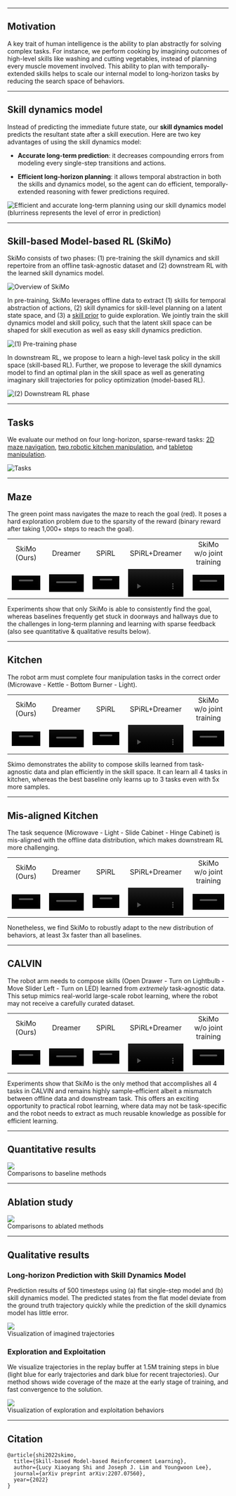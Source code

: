 
----


## Motivation

A key trait of human intelligence is the ability to plan abstractly for solving complex tasks. For instance, we perform cooking by imagining outcomes of high-level skills like washing and cutting vegetables, instead of planning every muscle movement involved. This ability to plan with temporally-extended skills helps to scale our internal model to long-horizon tasks by reducing the search space of behaviors.
<!--To apply this insight to artificial intelligence agents, we propose a novel skill-based and model-based RL method, which learns a model and a policy in a high-level skill space, enabling accurate long-term prediction and efficient long-term planning.-->


----


## Skill dynamics model

Instead of predicting the immediate future state, our <b>skill dynamics model</b> predicts the resultant state after a skill execution. Here are two key advantages of using the skill dynamics model:
* <b>Accurate long-term prediction</b>: it decreases compounding errors from modeling every single-step transitions and actions.
<!-- does not model every intermediate step and low-level action.  -->
* <b>Efficient long-horizon planning</b>: it allows temporal abstraction in both the skills and dynamics model, so the agent can do efficient, temporally-extended reasoning with fewer predictions required.
<!-- without having to model step-by-step action sequences or dynamics -->
<!-- requires only a few number of skill and skill dynamics predictions. -->

<!--The skill dynamics model can predict the long-term future more accurately because it does not need to model every intermediate step and low-level action, resulting in smaller error accumulation over time. In addition, a long-horizon plan can be efficiently found as planning requires only a few number of skill and skill dynamics predictions.-->
<!--Therefore, together with skills, the skill dynamics model allows reliable long-term future prediction and planning, resulting in efficient downstream RL with temporally-extended reasoning.-->

![Efficient and accurate long-term planning using our <b>skill dynamics model</b> (blurriness represents the level of error in prediction)](./img/skill_dynamics.png "Illustration of skill dynamics model")


----


## Skill-based Model-based RL (SkiMo)

SkiMo consists of two phases: (1) pre-training the skill dynamics and skill repertoire from an offline task-agnostic dataset and (2) downstream RL with the learned skill dynamics model.

![Overview of SkiMo](./img/method.png "Illustration of our method")

In pre-training, SkiMo leverages offline data to extract (1) skills for temporal abstraction of actions, (2) skill dynamics for skill-level planning on a latent state space, and (3) a <a href="https://clvrai.com/spirl" target="_blank">skill prior</a> to guide exploration. We jointly train the skill dynamics model and skill policy, such that the latent skill space can be shaped for skill execution as well as easy skill dynamics prediction.

![(1) Pre-training phase](./img/method_pre_training.png "Illustration of the first phase, pre-training")

In downstream RL, we propose to learn a high-level task policy in the skill space (skill-based RL). Further, we propose to leverage the skill dynamics model to find an optimal plan in the skill space as well as generating imaginary skill trajectories for policy optimization (model-based RL).

![(2) Downstream RL phase](./img/method_downstream_rl.png "Illustration of the second phase, downstream RL")


----


## Tasks

We evaluate our method on four long-horizon, sparse-reward tasks: <a href="https://sites.google.com/view/d4rl/home" target="_blank">2D maze navigation</a>, <a href="https://sites.google.com/view/d4rl/home" target="_blank">two robotic kitchen manipulation</a>, and <a href="http://calvin.cs.uni-freiburg.de/" target="_blank">tabletop manipulation</a>.

![Tasks](./img/tasks.png "Tasks")

----


## Maze

The green point mass navigates the maze to reach the goal (red). It poses a hard exploration problem due to the sparsity of the reward (binary reward after taking 1,000+ steps to reach the goal).

<table style="width:100%; margin: auto; max-width: 1200px; table-layout: fixed;">
<tbody>
  <tr style="border-bottom: none;">
    <td style="text-align: center">
        <figcaption class="imgcaption">SkiMo (Ours)</figcaption>
    </td>
    <td style="text-align: center">
        <figcaption class="imgcaption">Dreamer</figcaption>
    </td>
    <td style="text-align: center">
        <figcaption class="imgcaption">SPiRL</figcaption>
    </td>
    <td style="text-align: center">
        <figcaption class="imgcaption">SPiRL+Dreamer</figcaption>
    </td>
    <td style="text-align: center">
        <figcaption class="imgcaption">SkiMo w/o joint training</figcaption>
    </td>
  </tr>
  <tr style="border-bottom: none;">
    <td style="text-align: center">
        <video id="round" height="auto" width="95%" controls autoplay loop muted>
            <source src="video/maze/ours2.mp4" type="video/mp4">
        </video>
    </td>
    <td style="text-align: center">
        <video id="round" height="auto" width="95%" controls autoplay loop muted>
            <source src="video/maze/dreamer2.mp4" type="video/mp4">
        </video>
    </td>
    <td style="text-align: center">
        <video id="round" height="auto" width="95%" controls autoplay loop muted>
            <source src="video/maze/spirl2.mp4" type="video/mp4">
        </video>
    </td>
    <td style="text-align: center">
        <video id="round" height="auto" width="95%" controls autoplay loop muted>
            <source src="video/maze/spirl+dreamer2.mp4" type="video/mp4">
        </video>
    </td>
    <td style="text-align: center">
        <video id="round" height="auto" width="95%" controls autoplay loop muted>
            <source src="video/maze/skimo_wo_joint_training2.mp4" type="video/mp4">
        </video>
    </td>
  </tr>
</tbody>
</table>

Experiments show that only SkiMo is able to consistently find the goal, whereas baselines frequently get stuck in doorways and hallways due to the challenges in long-term planning and learning with sparse feedback (also see quantitative & qualitative results below).

----


## Kitchen
The robot arm must complete four manipulation tasks in the correct order (Microwave - Kettle - Bottom Burner - Light).

<table style="width:100%; margin: auto; max-width: 1200px; table-layout: fixed;">
<tbody>
  <tr style="border-bottom: none;">
    <td style="text-align: center">
        <figcaption class="imgcaption">SkiMo (Ours)</figcaption>
    </td>
    <td style="text-align: center">
        <figcaption class="imgcaption">Dreamer</figcaption>
    </td>
    <td style="text-align: center">
        <figcaption class="imgcaption">SPiRL</figcaption>
    </td>
    <td style="text-align: center">
        <figcaption class="imgcaption">SPiRL+Dreamer</figcaption>
    </td>
    <td style="text-align: center">
        <figcaption class="imgcaption">SkiMo w/o joint training</figcaption>
    </td>
  </tr>
  <tr style="border-bottom: none;">
    <td style="text-align: center">
        <video id="round" height="auto" width="95%" controls autoplay loop muted>
            <source src="video/kitchen/ours2.mp4" type="video/mp4">
        </video>
    </td>
    <td style="text-align: center">
        <video id="round" height="auto" width="95%" controls autoplay loop muted>
            <source src="video/kitchen/dreamer2.mp4" type="video/mp4">
        </video>
    </td>
    <td style="text-align: center">
        <video id="round" height="auto" width="95%" controls autoplay loop muted>
            <source src="video/kitchen/spirl2.mp4" type="video/mp4">
        </video>
    </td>
    <td style="text-align: center">
        <video id="round" height="auto" width="95%" controls autoplay loop muted>
            <source src="video/kitchen/spirl+dreamer2.mp4" type="video/mp4">
        </video>
    </td>
    <td style="text-align: center">
        <video id="round" height="auto" width="95%" controls autoplay loop muted>
            <source src="video/kitchen/skimo_wo_joint_training2.mp4" type="video/mp4">
        </video>
    </td>
  </tr>
</tbody>
</table>

Skimo demonstrates the ability to compose skills learned from task-agnostic data and plan efficiently in the skill space. It can learn all 4 tasks in kitchen, whereas the best baseline only learns up to 3 tasks even with 5x more samples.

----


## Mis-aligned Kitchen

The task sequence (Microwave - Light - Slide Cabinet - Hinge Cabinet) is mis-aligned with the offline data distribution, which makes downstream RL more challenging.

<table style="width:100%; margin: auto; max-width: 1200px; table-layout: fixed;">
<tbody>
  <tr style="border-bottom: none;">
    <td style="text-align: center">
        <figcaption class="imgcaption">SkiMo (Ours)</figcaption>
    </td>
    <td style="text-align: center">
        <figcaption class="imgcaption">Dreamer</figcaption>
    </td>
    <td style="text-align: center">
        <figcaption class="imgcaption">SPiRL</figcaption>
    </td>
    <td style="text-align: center">
        <figcaption class="imgcaption">SPiRL+Dreamer</figcaption>
    </td>
    <td style="text-align: center">
        <figcaption class="imgcaption">SkiMo w/o joint training</figcaption>
    </td>
  </tr>
  <tr style="border-bottom: none;">
    <td style="text-align: center">
        <video id="round" height="auto" width="95%" controls autoplay loop muted>
            <source src="video/misaligned_kitchen/ours2.mp4" type="video/mp4">
        </video>
    </td>
    <td style="text-align: center">
        <video id="round" height="auto" width="95%" controls autoplay loop muted>
            <source src="video/misaligned_kitchen/dreamer2.mp4" type="video/mp4">
        </video>
    </td>
    <td style="text-align: center">
        <video id="round" height="auto" width="95%" controls autoplay loop muted>
            <source src="video/misaligned_kitchen/spirl2.mp4" type="video/mp4">
        </video>
    </td>
    <td style="text-align: center">
        <video id="round" height="auto" width="95%" controls autoplay loop muted>
            <source src="video/misaligned_kitchen/spirl+dreamer2.mp4" type="video/mp4">
        </video>
    </td>
    <td style="text-align: center">
        <video id="round" height="auto" width="95%" controls autoplay loop muted>
            <source src="video/misaligned_kitchen/skimo_wo_joint_training2.mp4" type="video/mp4">
        </video>
    </td>
  </tr>
</tbody>
</table>

Nonetheless, we find SkiMo to robustly adapt to the new distribution of behaviors, at least 3x faster than all baselines.

----


## CALVIN

The robot arm needs to compose skills (Open Drawer - Turn on Lightbulb - Move Slider Left - Turn on LED) learned from *extremely*  task-agnostic data. This setup mimics real-world large-scale robot learning, where the robot may not receive a carefully curated dataset.

<table style="width:100%; margin: auto; max-width: 1200px; table-layout: fixed;">
<tbody>
  <tr style="border-bottom: none;">
    <td style="text-align: center">
        <figcaption class="imgcaption">SkiMo (Ours)</figcaption>
    </td>
    <td style="text-align: center">
        <figcaption class="imgcaption">Dreamer</figcaption>
    </td>
    <td style="text-align: center">
        <figcaption class="imgcaption">SPiRL</figcaption>
    </td>
    <td style="text-align: center">
        <figcaption class="imgcaption">SPiRL+Dreamer</figcaption>
    </td>
    <td style="text-align: center">
        <figcaption class="imgcaption">SkiMo w/o joint training</figcaption>
    </td>
  </tr>
  <tr style="border-bottom: none;">
    <td style="text-align: center">
        <video id="round" height="auto" width="95%" controls autoplay loop muted>
            <source src="video/calvin/ours2.mp4" type="video/mp4">
        </video>
    </td>
    <td style="text-align: center">
        <video id="round" height="auto" width="95%" controls autoplay loop muted>
            <source src="video/calvin/dreamer2.mp4" type="video/mp4">
        </video>
    </td>
    <td style="text-align: center">
        <video id="round" height="auto" width="95%" controls autoplay loop muted>
            <source src="video/calvin/spirl2.mp4" type="video/mp4">
        </video>
    </td>
    <td style="text-align: center">
        <video id="round" height="auto" width="95%" controls autoplay loop muted>
            <source src="video/calvin/spirl+dreamer2.mp4" type="video/mp4">
        </video>
    </td>
    <td style="text-align: center">
        <video id="round" height="auto" width="95%" controls autoplay loop muted>
            <source src="video/calvin/skimo_wo_joint_training2.mp4" type="video/mp4">
        </video>
    </td>
  </tr>
</tbody>
</table>

Experiments show that SkiMo is the only method that accomplishes all 4 tasks in CALVIN and remains highly sample-efficient albeit a mismatch between offline data and downstream task. This offers an exciting opportunity to practical robot learning, where data may not be task-specific and the robot needs to extract as much reusable knowledge as possible for efficient learning.

----


## Quantitative results

<!-- ![Success rates](./img/quantitative_results.png "Success rates table") -->
<div class="w3-row-padding">
    <img style="max-width:100%" src="./img/quantitative_results.png">
    <figcaption class="imgcaption">Comparisons to baseline methods</figcaption>
</div>


----


## Ablation study

<!-- ![Success rates](./img/quantitative_results.png "Success rates table") -->
<div class="w3-row-padding">
    <img style="max-width:100%" src="./img/ablation_study.png">
    <figcaption class="imgcaption">Comparisons to ablated methods</figcaption>
</div>

----


## Qualitative results


### Long-horizon Prediction with Skill Dynamics Model

Prediction results of 500 timesteps using (a) flat single-step model  and (b) skill dynamics model. The predicted states from the flat model deviate from the ground truth trajectory quickly while the prediction of the skill dynamics model has little error.

<div class="w3-row-padding">
    <img style="max-width:100%" src="./img/qualitative_results.png">
    <figcaption class="imgcaption">Visualization of imagined trajectories</figcaption>
</div>

### Exploration and Exploitation

We visualize trajectories in the replay buffer at 1.5M training steps in blue (light blue for early trajectories and dark blue for recent trajectories). Our method shows wide coverage of the maze at the early stage of training, and fast convergence to the solution.

<div class="w3-row-padding">
    <img style="max-width:100%" src="./img/exploration.png">
    <figcaption class="imgcaption">Visualization of exploration and exploitation behaviors</figcaption>
</div>


----


## Citation
```
@article{shi2022skimo,
  title={Skill-based Model-based Reinforcement Learning},
  author={Lucy Xiaoyang Shi and Joseph J. Lim and Youngwoon Lee},
  journal={arXiv preprint arXiv:2207.07560},
  year={2022}
}
```
<br>
